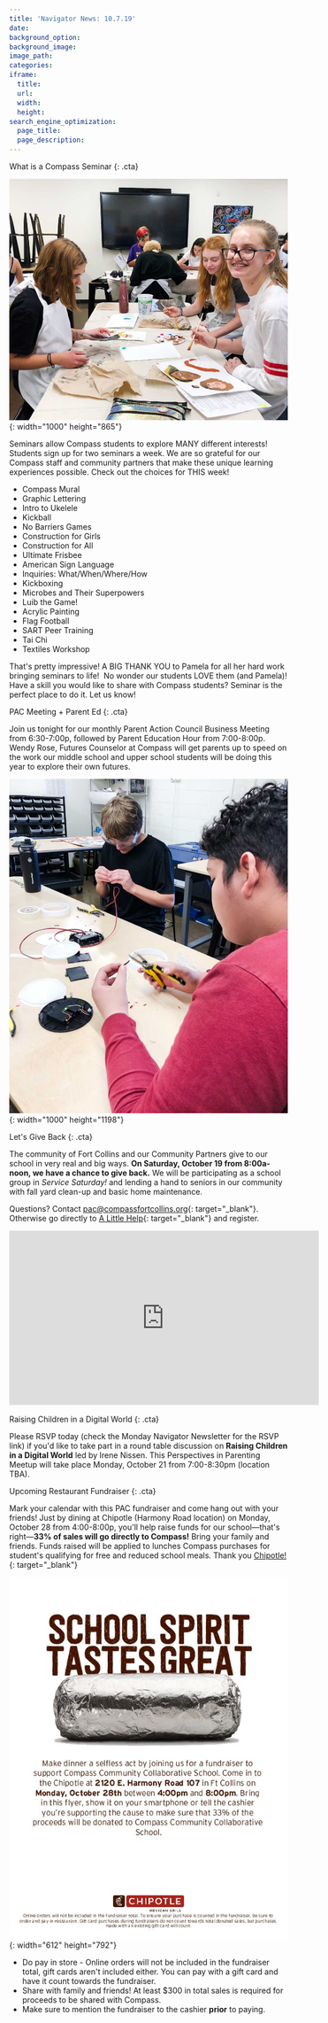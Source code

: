 ```yaml
---
title: 'Navigator News: 10.7.19'
date:
background_option:
background_image:
image_path:
categories:
iframe:
  title:
  url:
  width:
  height:
search_engine_optimization:
  page_title:
  page_description:
---
```


What is a Compass Seminar
{: .cta}

![](/assets/images/art-seminars-always-fill-up-fast-1.jpg){: width="1000" height="865"}

Seminars allow Compass students to explore MANY different interests\! Students sign up for two seminars a week. We are so grateful for our Compass staff and community partners that make these unique learning experiences possible. Check out the choices for THIS week\!

* Compass Mural
* Graphic Lettering
* Intro to Ukelele
* Kickball
* No Barriers Games
* Construction for Girls
* Construction for All
* Ultimate Frisbee
* American Sign Language
* Inquiries: What/When/Where/How
* Kickboxing
* Microbes and Their Superpowers
* Luib the Game\!
* Acrylic Painting
* Flag Football
* SART Peer Training
* Tai Chi
* Textiles Workshop

That's pretty impressive\! A BIG THANK YOU to Pamela for all her hard work bringing seminars to life\!&nbsp; No wonder our students LOVE them (and Pamela)\! Have a skill you would like to share with Compass students? Seminar is the perfect place to do it. Let us know\!

PAC Meeting + Parent Ed
{: .cta}

Join us tonight for our monthly Parent Action Council Business Meeting from 6:30-7:00p, followed by Parent Education Hour from 7:00-8:00p. Wendy Rose, Futures Counselor at Compass will get parents up to speed on the work our middle school and upper school students will be doing this year to explore their own futures.

![](/assets/images/electronics-work-in-the-communication-venture-1.jpg){: width="1000" height="1198"}

Let's Give Back
{: .cta}

The community of Fort Collins and our Community Partners give to our school in very real and big ways. **On Saturday, October 19 from 8:00a-noon, we have a chance to give back.** We will be participating as a school group in *Service Saturday\!* and lending a hand to seniors in our community with fall yard clean-up and basic home maintenance.

Questions? Contact&nbsp;[pac@compassfortcollins.org](mailto:pac@compassfortcollins.org){: target="_blank"}. Otherwise go directly to [A Little Help](https://www.alittlehelp.org/civicrm/event/register?id=1585&amp;reset=1){: target="_blank"} and register.&nbsp;

<div class="cms-embed" data-cms-embed="PGlmcmFtZSB3aWR0aD0iNTYwIiBoZWlnaHQ9IjMxNSIgc3JjPSJodHRwczovL3d3dy55b3V0dWJlLmNvbS9lbWJlZC9wOUxGTXpRWmZROCIgZnJhbWVib3JkZXI9IjAiIGFsbG93PSJhY2NlbGVyb21ldGVyOyBhdXRvcGxheTsgZW5jcnlwdGVkLW1lZGlhOyBneXJvc2NvcGU7IHBpY3R1cmUtaW4tcGljdHVyZSIgYWxsb3dmdWxsc2NyZWVuPjwvaWZyYW1lPg=="><iframe width="560" height="315" src="https://www.youtube.com/embed/p9LFMzQZfQ8" frameborder="0" allow="accelerometer; autoplay; encrypted-media; gyroscope; picture-in-picture" allowfullscreen=""></iframe></div>

Raising Children in a Digital World
{: .cta}

Please RSVP today (check the Monday Navigator Newsletter for the RSVP link) if you'd like to take part in a round table discussion on **Raising Children in a Digital World**&nbsp;led by Irene Nissen. This Perspectives in Parenting Meetup will take place Monday, October 21 from 7:00-8:30pm (location TBA).&nbsp;

Upcoming Restaurant Fundraiser
{: .cta}

Mark your calendar with this PAC fundraiser and come hang out with your friends\! Just by dining at Chipotle (Harmony Road location) on Monday, October 28 from 4:00-8:00p, you'll help raise funds for our school—that's right—**33% of sales will go directly to Compass\!** Bring your family and friends. Funds raised will be applied to lunches Compass purchases for student's qualifying for free and reduced school meals. Thank you&nbsp;[Chipotle\!](https://compassfortcollins.us14.list-manage.com/track/click?u=f92353bb4e553c0be87c16d55&amp;id=c3d6cdb490&amp;e=d44f2694ec){: target="_blank"}&nbsp;

![](/assets/images/268409-flyer.jpg){: width="612" height="792"}

* Do pay in store - Online orders will not be included in the fundraiser total, gift cards aren't included either. You can pay with a gift card and have it count towards the fundraiser.
* Share with family and friends\! At least $300 in total sales is required for proceeds to be shared with Compass.
* Make sure to mention the fundraiser to the cashier&nbsp;**prior**&nbsp;to paying.

&nbsp;